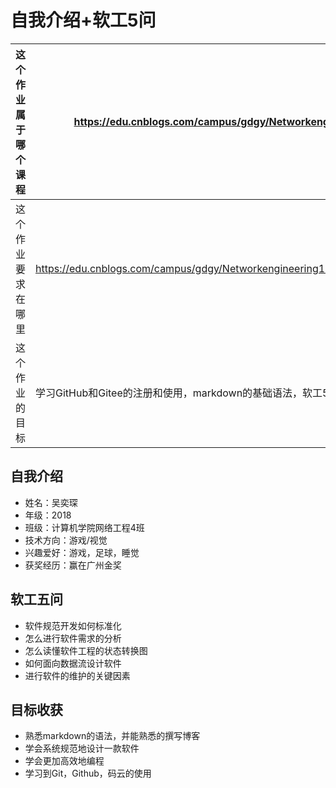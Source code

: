 自我介绍+软工5问
==========

| 这个作业属于哪个课程 | https://edu.cnblogs.com/campus/gdgy/Networkengineering1834|
| ----------------- |--------------- |
| 这个作业要求在哪里| https://edu.cnblogs.com/campus/gdgy/Networkengineering1834/homework/11147|
| 这个作业的目标| 学习GitHub和Gitee的注册和使用，markdown的基础语法，软工5问|

自我介绍
----------
- 姓名：吴奕琛
- 年级：2018
- 班级：计算机学院网络工程4班
- 技术方向：游戏/视觉
- 兴趣爱好：游戏，足球，睡觉
- 获奖经历：赢在广州金奖

软工五问
----------
- 软件规范开发如何标准化
- 怎么进行软件需求的分析
- 怎么读懂软件工程的状态转换图
- 如何面向数据流设计软件
- 进行软件的维护的关键因素

目标收获
----------
- 熟悉markdown的语法，并能熟悉的撰写博客
- 学会系统规范地设计一款软件
- 学会更加高效地编程
- 学习到Git，Github，码云的使用

